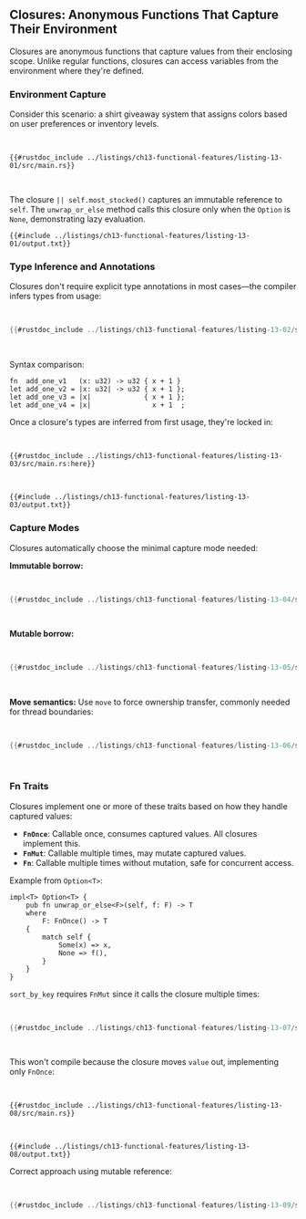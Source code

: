 <!-- Old heading. Do not remove or links may break. -->

<a id="closures-anonymous-functions-that-can-capture-their-environment"></a>

## Closures: Anonymous Functions That Capture Their Environment

Closures are anonymous functions that capture values from their enclosing scope. Unlike regular functions, closures can access variables from the environment where they're defined.

<!-- Old headings. Do not remove or links may break. -->

<a id="creating-an-abstraction-of-behavior-with-closures"></a>
<a id="refactoring-using-functions"></a>
<a id="refactoring-with-closures-to-store-code"></a>

### Environment Capture

Consider this scenario: a shirt giveaway system that assigns colors based on user preferences or inventory levels.

<Listing number="13-1" file-name="src/main.rs" caption="Shirt company giveaway situation">

```rust,noplayground
{{#rustdoc_include ../listings/ch13-functional-features/listing-13-01/src/main.rs}}
```

</Listing>

The closure `|| self.most_stocked()` captures an immutable reference to `self`. The `unwrap_or_else` method calls this closure only when the `Option` is `None`, demonstrating lazy evaluation.

```console
{{#include ../listings/ch13-functional-features/listing-13-01/output.txt}}
```

### Type Inference and Annotations

Closures don't require explicit type annotations in most cases—the compiler infers types from usage:

<Listing number="13-2" file-name="src/main.rs" caption="Optional type annotations in closures">

```rust
{{#rustdoc_include ../listings/ch13-functional-features/listing-13-02/src/main.rs:here}}
```

</Listing>

Syntax comparison:
```rust,ignore
fn  add_one_v1   (x: u32) -> u32 { x + 1 }
let add_one_v2 = |x: u32| -> u32 { x + 1 };
let add_one_v3 = |x|             { x + 1 };
let add_one_v4 = |x|               x + 1  ;
```

Once a closure's types are inferred from first usage, they're locked in:

<Listing number="13-3" file-name="src/main.rs" caption="Type inference locks closure parameter types">

```rust,ignore,does_not_compile
{{#rustdoc_include ../listings/ch13-functional-features/listing-13-03/src/main.rs:here}}
```

</Listing>

```console
{{#include ../listings/ch13-functional-features/listing-13-03/output.txt}}
```

### Capture Modes

Closures automatically choose the minimal capture mode needed:

**Immutable borrow:**
<Listing number="13-4" file-name="src/main.rs" caption="Immutable reference capture">

```rust
{{#rustdoc_include ../listings/ch13-functional-features/listing-13-04/src/main.rs}}
```

</Listing>

**Mutable borrow:**
<Listing number="13-5" file-name="src/main.rs" caption="Mutable reference capture">

```rust
{{#rustdoc_include ../listings/ch13-functional-features/listing-13-05/src/main.rs}}
```

</Listing>

**Move semantics:**
Use `move` to force ownership transfer, commonly needed for thread boundaries:

<Listing number="13-6" file-name="src/main.rs" caption="Force ownership with `move`">

```rust
{{#rustdoc_include ../listings/ch13-functional-features/listing-13-06/src/main.rs}}
```

</Listing>

<!-- Old headings. Do not remove or links may break. -->

<a id="storing-closures-using-generic-parameters-and-the-fn-traits"></a>
<a id="limitations-of-the-cacher-implementation"></a>
<a id="moving-captured-values-out-of-the-closure-and-the-fn-traits"></a>

### Fn Traits

Closures implement one or more of these traits based on how they handle captured values:

- **`FnOnce`**: Callable once, consumes captured values. All closures implement this.
- **`FnMut`**: Callable multiple times, may mutate captured values.
- **`Fn`**: Callable multiple times without mutation, safe for concurrent access.

Example from `Option<T>`:
```rust,ignore
impl<T> Option<T> {
    pub fn unwrap_or_else<F>(self, f: F) -> T
    where
        F: FnOnce() -> T
    {
        match self {
            Some(x) => x,
            None => f(),
        }
    }
}
```

`sort_by_key` requires `FnMut` since it calls the closure multiple times:

<Listing number="13-7" file-name="src/main.rs" caption="Using `sort_by_key` with `FnMut`">

```rust
{{#rustdoc_include ../listings/ch13-functional-features/listing-13-07/src/main.rs}}
```

</Listing>

This won't compile because the closure moves `value` out, implementing only `FnOnce`:

<Listing number="13-8" file-name="src/main.rs" caption="FnOnce closure incompatible with `sort_by_key`">

```rust,ignore,does_not_compile
{{#rustdoc_include ../listings/ch13-functional-features/listing-13-08/src/main.rs}}
```

</Listing>

```console
{{#include ../listings/ch13-functional-features/listing-13-08/output.txt}}
```

Correct approach using mutable reference:

<Listing number="13-9" file-name="src/main.rs" caption="FnMut closure with mutable reference">

```rust
{{#rustdoc_include ../listings/ch13-functional-features/listing-13-09/src/main.rs}}
```

</Listing>

[unwrap-or-else]: ../std/option/enum.Option.html#method.unwrap_or_else
